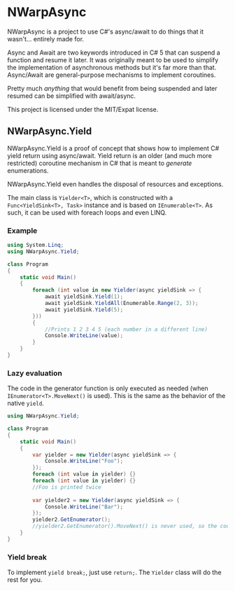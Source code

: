 NWarpAsync
==========

NWarpAsync is a project to use C#'s async/await to do things that it wasn't... entirely made for.

Async and Await are two keywords introduced in C# 5 that can suspend a function and resume it later.
It was originally meant to be used to simplify the implementation of asynchronous methods but it's far more than that.
Async/Await are general-purpose mechanisms to implement coroutines.

Pretty much *anything* that would benefit from being suspended and later resumed can be simplified with await/async.

This project is licensed under the MIT/Expat license.

NWarpAsync.Yield
----------------

NWarpAsync.Yield is a proof of concept that shows how to implement C# yield return using async/await.
Yield return is an older (and much more restricted) coroutine mechanism in C# that is meant to *generate* enumerations.

NWarpAsync.Yield even handles the disposal of resources and exceptions.

The main class is `Yielder<T>`, which is constructed with a `Func<YieldSink<T>, Task>` instance and is based on `IEnumerable<T>`.
As such, it can be used with foreach loops and even LINQ.

### Example

```csharp
using System.Linq;
using NWarpAsync.Yield;

class Program
{
	static void Main()
	{
		foreach (int value in new Yielder(async yieldSink => {
			await yieldSink.Yield(1);
			await yieldSink.YieldAll(Enumerable.Range(2, 3));
			await yieldSink.Yield(5);
		}))
		{
			//Prints 1 2 3 4 5 (each number in a different line)
			Console.WriteLine(value);
		}
	}
}
```

### Lazy evaluation

The code in the generator function is only executed as needed (when `IEnumerator<T>.MoveNext()` is used).
This is the same as the behavior of the native `yield`.

```csharp
using NWarpAsync.Yield;

class Program
{
	static void Main()
	{
		var yielder = new Yielder(async yieldSink => {
			Console.WriteLine("Foo");
		});
		foreach (int value in yielder) {}
		foreach (int value in yielder) {}
		//Foo is printed twice
		
		var yielder2 = new Yielder(async yieldSink => {
			Console.WriteLine("Bar");
		});
		yielder2.GetEnumerator();
		//yielder2.GetEnumerator().MoveNext() is never used, so the code in it is never executed.
	}
}
```

### Yield break

To implement `yield break;`, just use `return;`. The `Yielder` class will do the rest for you.